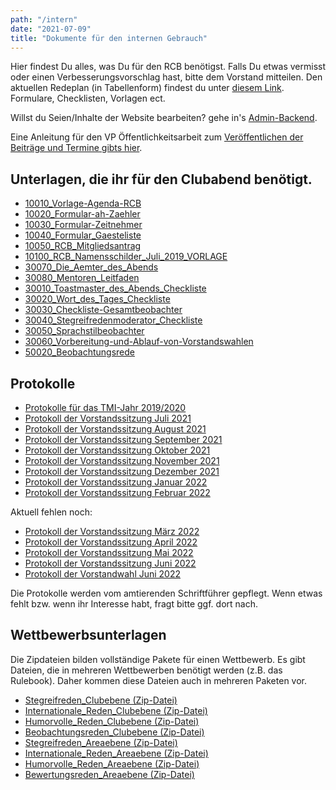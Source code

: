 ```yaml
---
path: "/intern"
date: "2021-07-09"
title: "Dokumente für den internen Gebrauch"
---
```


Hier findest Du alles, was Du für den RCB benötigst. Falls Du etwas vermisst oder einen Verbesserungsvorschlag hast, bitte dem Vorstand mitteilen.
Den aktuellen Redeplan (in Tabellenform) findest du unter
[diesem Link](https://docs.google.com/spreadsheets/d/1R_ezzESz3pHakBopZBAHZ75li6HF4ucYPxeuGPPl5po/edit?pli=1#gid=670966173).
Formulare, Checklisten, Vorlagen ect.

Willst du Seien/Inhalte der Website bearbeiten? gehe in's [Admin-Backend](https://rcb-backend.swingdog.home64.de/admin).

Eine Anleitung für den VP Öffentlichkeitsarbeit zum [Veröffentlichen der Beiträge und Termine gibts hier](/anleitung-oeffentlichkeitsarbeit).

## Unterlagen, die ihr für den Clubabend benötigt.

* [10010_Vorlage-Agenda-RCB](https://res.cloudinary.com/dgibmteg8/raw/upload/v1625845440/rcb-downloads/10010_Vorlage-Agenda-Clubabend.odt)
* [10020_Formular-ah-Zaehler](https://res.cloudinary.com/dgibmteg8/raw/upload/v1625845541/rcb-downloads/10020_Formular-ah-Zaehler.doc)
* [10030_Formular-Zeitnehmer](https://res.cloudinary.com/dgibmteg8/image/upload/v1625845541/rcb-downloads/10030_Formular-Zeitnehmer_2017-07-10.pdf)
* [10040_Formular_Gaesteliste](https://res.cloudinary.com/dgibmteg8/raw/upload/v1625845542/rcb-downloads/10040_Formular_Gaesteliste.doc)
* [10050_RCB_Mitgliedsantrag](https://asset.cloudinary.com/dgibmteg8/5660ed64d355bb53da0d4d0d1faa905e)
* [10100_RCB_Namensschilder_Juli_2019_VORLAGE](https://res.cloudinary.com/dgibmteg8/raw/upload/v1625845542/rcb-downloads/10100_RCB_Namensschilder_Juli_2019_VORLAGE.docx)
* [30070_Die_Aemter_des_Abends](https://res.cloudinary.com/dgibmteg8/image/upload/v1625845544/rcb-downloads/30070_Die_Aemter_des_Abends.pdf)
* [30080_Mentoren_Leitfaden](https://res.cloudinary.com/dgibmteg8/image/upload/v1625845544/rcb-downloads/30080_Mentoren_Leitfaden_1119.pdf)
* [30010_Toastmaster_des_Abends_Checkliste](https://res.cloudinary.com/dgibmteg8/image/upload/v1693859038/rcb-downloads/30010_Toastmaster_des_Abends_Checkliste.pdf)
* [30020_Wort_des_Tages_Checkliste](https://res.cloudinary.com/dgibmteg8/image/upload/v1625845543/rcb-downloads/30020_Wort_des_Tages_Checkliste.pdf)
* [30030_Checkliste-Gesamtbeobachter](https://res.cloudinary.com/dgibmteg8/image/upload/v1625845543/rcb-downloads/30030_Checkliste-Gesamtbeobachter_neu.pdf)
* [30040_Stegreifredenmoderator_Checkliste](https://res.cloudinary.com/dgibmteg8/image/upload/v1625845543/rcb-downloads/30040_Stegreifredenmoderator_Checkliste.pdf)
* [30050_Sprachstilbeobachter](https://res.cloudinary.com/dgibmteg8/image/upload/v1625845543/rcb-downloads/30050_Sprachstilbeobachter.pdf)
* [30060_Vorbereitung-und-Ablauf-von-Vorstandswahlen](https://res.cloudinary.com/dgibmteg8/image/upload/v1625845544/rcb-downloads/30060_Vorbereitung-und-Ablauf-von-Vorstandswahlen.pdf)
* [50020_Beobachtungsrede](https://res.cloudinary.com/dgibmteg8/image/upload/v1625845548/rcb-downloads/50020_Beobachtungsrede.jpg)

## Protokolle

* [Protokolle für das TMI-Jahr 2019/2020](https://www.dropbox.com/s/vz9ku4zvx0cqt1f/vs-protokolle-2019-20.zip?dl=0)
* [Protokoll der Vorstandssitzung Juli 2021](https://www.dropbox.com/s/viy8phci6o4vvoa/2021_07_12_Protokoll.pdf?dl=0)
* [Protokoll der Vorstandssitzung August 2021](https://www.dropbox.com/s/3049ylvx76jr5j9/2021_8_8%20RCB%20Protokoll%20vorl%C3%A4ufig.pdf?dl=0)
* [Protokoll der Vorstandssitzung September 2021](https://www.dropbox.com/s/cna3prkvhbyyakk/2021_09_07_Protokoll.pdf?dl=0)
* [Protokoll der Vorstandssitzung Oktober 2021](https://www.dropbox.com/s/6bp7cpyoe6jwzf2/2021_10_05_Protokoll.pdf?dl=0)
* [Protokoll der Vorstandssitzung November 2021](https://www.dropbox.com/s/86kgant148l8wl7/2021_11_02_Protokoll.pdf?dl=0)
* [Protokoll der Vorstandssitzung Dezember 2021](https://www.dropbox.com/s/pyaiiuna5aijqy4/2021_12_7_Protokoll.pdf?dl=0)
* [Protokoll der Vorstandssitzung Januar 2022](https://www.dropbox.com/s/v2dz9kihsvz6lzx/2022_01_04_Protokoll_vorlaeufig_208_.pdf?dl=0)
* [Protokoll der Vorstandssitzung Februar 2022](https://www.dropbox.com/s/le11yxxx1nx19fc/2022_02_01_Vorstandsprotokoll.pdf?dl=0)

Aktuell fehlen noch:

* [Protokoll der Vorstandssitzung März 2022]()
* [Protokoll der Vorstandssitzung April 2022]()
* [Protokoll der Vorstandssitzung Mai 2022]()
* [Protokoll der Vorstandssitzung Juni 2022]()
* [Protokoll der Vorstandwahl Juni 2022]()

Die Protokolle werden vom amtierenden Schriftführer gepflegt. Wenn etwas fehlt bzw. wenn ihr Interesse habt, fragt bitte ggf. dort nach.

## Wettbewerbsunterlagen

Die Zipdateien bilden vollständige Pakete für einen Wettbewerb. Es gibt Dateien, die in mehreren Wettbewerben benötigt werden (z.B. das Rulebook). Daher kommen diese Dateien auch in mehreren Paketen vor.

* [Stegreifreden_Clubebene (Zip-Datei)](https://res.cloudinary.com/dgibmteg8/raw/upload/v1625845561/rcb-downloads/Stegreifreden_Clubebene.zip)
* [Internationale_Reden_Clubebene (Zip-Datei)](https://res.cloudinary.com/dgibmteg8/raw/upload/v1625845559/rcb-downloads/Internationale_Reden_Clubebene.zip)
* [Humorvolle_Reden_Clubebene (Zip-Datei)](https://res.cloudinary.com/dgibmteg8/raw/upload/v1625845559/rcb-downloads/Humorvolle_Reden_Clubebene.zip)
* [Beobachtungsreden_Clubebene (Zip-Datei)](https://res.cloudinary.com/dgibmteg8/raw/upload/v1625845561/rcb-downloads/Beobachtungsreden_Clubebene.zip)
* [Stegreifreden_Areaebene (Zip-Datei)](https://res.cloudinary.com/dgibmteg8/raw/upload/v1625845561/rcb-downloads/Stegreifreden_Areaebene.zip)
* [Internationale_Reden_Areaebene (Zip-Datei)](https://res.cloudinary.com/dgibmteg8/raw/upload/v1625845559/rcb-downloads/Internationale_Reden_Areaebene.zip)
* [Humorvolle_Reden_Areaebene (Zip-Datei)](https://res.cloudinary.com/dgibmteg8/raw/upload/v1625845558/rcb-downloads/Humorvolle_Reden_Areaebene.zip)
* [Bewertungsreden_Areaebene (Zip-Datei)](https://res.cloudinary.com/dgibmteg8/raw/upload/v1625845557/rcb-downloads/Bewertungsreden_Areaebene.zip)

